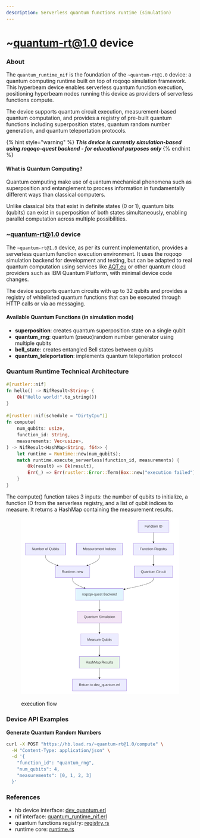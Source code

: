 ```yaml
---
description: Serverless quantum functions runtime (simulation)
---
```


# \~quantum-rt@1.0 device

### About

The `quantum_runtime_nif` is the foundation of the `~quantum-rt@1.0` device: a quantum computing runtime built on top of roqoqo simulation framework. This hyperbeam device enables serverless quantum function execution, positioning hyperbeam nodes running this device as providers of serverless functions compute.

The device supports quantum circuit execution, measurement-based quantum computation, and provides a registry of pre-built quantum functions including superposition states, quantum random number generation, and quantum teleportation protocols.

{% hint style="warning" %}
_**This device is currently simulation-based using roqoqo-quest backend - for educational purposes only**_
{% endhint %}

#### What is Quantum Computing?

Quantum computing make use of quantum mechanical phenomena such as superposition and entanglement to process information in fundamentally different ways than classical computers.

Unlike classical bits that exist in definite states (0 or 1), quantum bits (qubits) can exist in superposition of both states simultaneously, enabling parallel computation across multiple possibilities.

### \~quantum-rt@1.0 device

The `~quantum-rt@1.0` device, as per its current implementation, provides a serverless quantum function execution environment. It uses the roqoqo simulation backend for development and testing, but can be adapted to real quantum computation using services like [AQT.eu](https://aqt.eu) or other quantum cloud providers such as IBM Quantum Platform, with minimal device code changes.

The device supports quantum circuits with up to 32 qubits and provides a registry of whitelisted quantum functions that can be executed through HTTP calls or via ao messaging.

#### Available Quantum Functions (in simulation mode)

* **superposition**: creates quantum superposition state on a single qubit
* **quantum\_rng**: quantum (pseuo)random number generator using multiple qubits
* **bell\_state**: creates entangled Bell states between qubits
* **quantum\_teleportation**: implements quantum teleportation protocol

### Quantum Runtime Technical Architecture

```rust
#[rustler::nif]
fn hello() -> NifResult<String> {
    Ok("Hello world!".to_string())
}

#[rustler::nif(schedule = "DirtyCpu")]
fn compute(
    num_qubits: usize,
    function_id: String,
    measurements: Vec<usize>,
) -> NifResult<HashMap<String, f64>> {
    let runtime = Runtime::new(num_qubits);
    match runtime.execute_serverless(function_id, measurements) {
        Ok(result) => Ok(result),
        Err(_) => Err(rustler::Error::Term(Box::new("execution failed"))),
    }
}
```

The compute() function takes 3 inputs: the number of qubits to initialize, a function ID from the serverless registry, and a list of qubit indices to measure. It returns a HashMap containing the measurement results.

<figure><img src="../.gitbook/assets/image (1) (1) (1) (1) (1) (1) (1) (1).png" alt=""><figcaption><p>execution flow</p></figcaption></figure>

### Device API Examples

**Generate Quantum Random Numbers**

```bash
curl -X POST "https://hb.load.rs/~quantum-rt@1.0/compute" \
  -H "Content-Type: application/json" \
  -d '{
    "function_id": "quantum_rng",
    "num_qubits": 4,
    "measurements": [0, 1, 2, 3]
  }'
```

### References

* hb device interface: [dev\_quantum.erl](https://github.com/loadnetwork/load_hb/blob/main/src/dev_quantum.erl)
* nif interface: [quantum\_runtime\_nif.erl](https://github.com/loadnetwork/load_hb/blob/main/src/quantum_runtime_nif.erl)
* quantum functions registry: [registry.rs](https://github.com/loadnetwork/load_hb/blob/main/native/quantum_runtime_nif/src/core/registry.rs)
* runtime core: [runtime.rs](https://github.com/loadnetwork/load_hb/blob/main/native/quantum_runtime_nif/src/core/runtime.rs)

